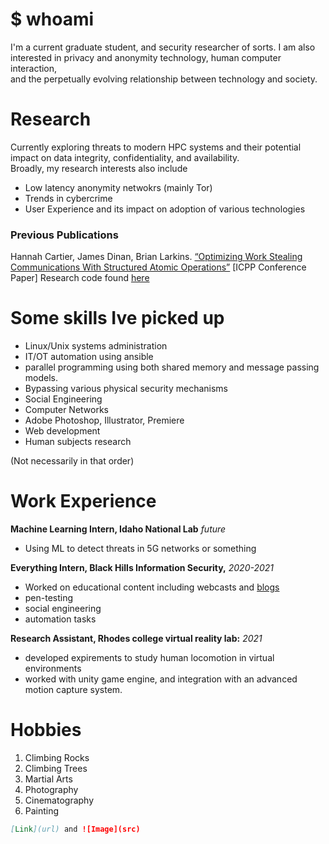 # $ whoami

I'm a current graduate student, and security researcher of sorts. I am also interested in privacy and anonymity technology, human computer interaction,  
and the perpetually evolving relationship between technology and society.
# Research
Currently exploring threats to modern HPC systems and  their potential impact on data integrity, confidentiality, and availability.  
Broadly, my research interests also include
- Low latency anonymity netwokrs (mainly Tor)
- Trends in cybercrime
- User Experience and its impact on adoption of various technologies

### Previous Publications

Hannah Cartier, James Dinan, Brian Larkins. 
[“Optimizing Work Stealing Communications With Structured Atomic Operations”](https://www.researchgate.net/publication/353224638_Optimizing_Work_Stealing_Communication_with_Structured_Atomic_Operations) [ICPP Conference Paper]
Research code found [here](https://github.com/brianlarkins/saws)

# Some skills Ive picked up
- Linux/Unix systems administration
- IT/OT automation using ansible
- parallel programming using both shared memory and message passing models.
- Bypassing various physical security mechanisms
- Social Engineering
- Computer Networks
- Adobe Photoshop, Illustrator, Premiere
- Web development
- Human subjects research

(Not necessarily in that order)

# Work Experience
**Machine Learning Intern, Idaho National Lab**     <em>future</em>
* Using ML to detect threats in 5G networks or something

**Everything Intern, Black Hills Information Security,**      <em>2020-2021</em>
- Worked on educational content including webcasts and [blogs](https://www.activecountermeasures.com/category/malware-of-the-day/)
- pen-testing
- social engineering
- automation tasks

**Research Assistant, Rhodes college virtual reality lab:**     <em>2021</em>
- developed expirements to study human locomotion in virtual environments
- worked with unity game engine, and integration with an advanced motion capture system.

# Hobbies
1. Climbing Rocks
2. Climbing Trees
3. Martial Arts
4. Photography
5. Cinematography 
6. Painting
```markdown
[Link](url) and ![Image](src)
```
